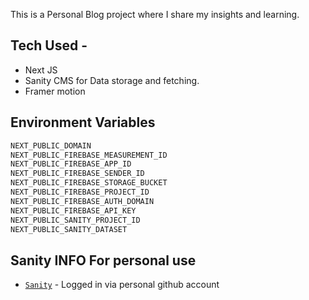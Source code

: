 This is a Personal Blog project where I share my insights and learning.

## Tech Used -

- Next JS
- Sanity CMS for Data storage and fetching.
- Framer motion

## Environment Variables
```bash
NEXT_PUBLIC_DOMAIN
NEXT_PUBLIC_FIREBASE_MEASUREMENT_ID
NEXT_PUBLIC_FIREBASE_APP_ID
NEXT_PUBLIC_FIREBASE_SENDER_ID
NEXT_PUBLIC_FIREBASE_STORAGE_BUCKET
NEXT_PUBLIC_FIREBASE_PROJECT_ID
NEXT_PUBLIC_FIREBASE_AUTH_DOMAIN
NEXT_PUBLIC_FIREBASE_API_KEY
NEXT_PUBLIC_SANITY_PROJECT_ID
NEXT_PUBLIC_SANITY_DATASET
```

## Sanity INFO **For personal use**
- [`Sanity`](https://www.sanity.io/manage) - Logged in via personal github account
